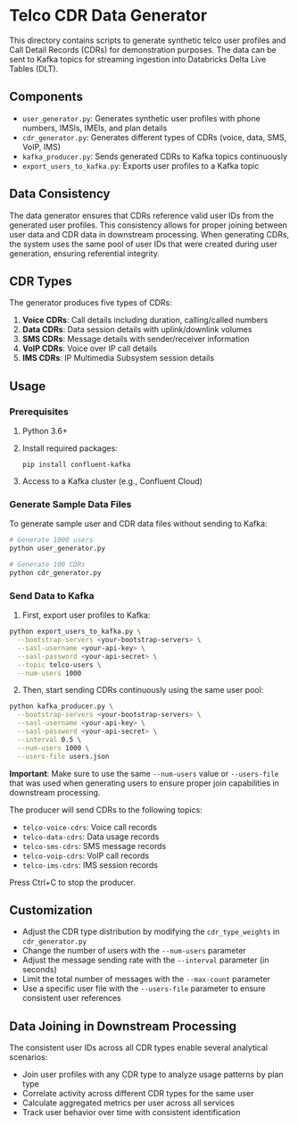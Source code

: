# Telco CDR Data Generator

This directory contains scripts to generate synthetic telco user profiles and Call Detail Records (CDRs) for demonstration purposes. The data can be sent to Kafka topics for streaming ingestion into Databricks Delta Live Tables (DLT).

## Components

- `user_generator.py`: Generates synthetic user profiles with phone numbers, IMSIs, IMEIs, and plan details
- `cdr_generator.py`: Generates different types of CDRs (voice, data, SMS, VoIP, IMS)
- `kafka_producer.py`: Sends generated CDRs to Kafka topics continuously
- `export_users_to_kafka.py`: Exports user profiles to a Kafka topic

## Data Consistency

The data generator ensures that CDRs reference valid user IDs from the generated user profiles. This consistency allows for proper joining between user data and CDR data in downstream processing. When generating CDRs, the system uses the same pool of user IDs that were created during user generation, ensuring referential integrity.

## CDR Types

The generator produces five types of CDRs:

1. **Voice CDRs**: Call details including duration, calling/called numbers
2. **Data CDRs**: Data session details with uplink/downlink volumes
3. **SMS CDRs**: Message details with sender/receiver information
4. **VoIP CDRs**: Voice over IP call details
5. **IMS CDRs**: IP Multimedia Subsystem session details

## Usage

### Prerequisites

1. Python 3.6+
2. Install required packages:
   ```
   pip install confluent-kafka
   ```

3. Access to a Kafka cluster (e.g., Confluent Cloud)

### Generate Sample Data Files

To generate sample user and CDR data files without sending to Kafka:

```bash
# Generate 1000 users
python user_generator.py

# Generate 100 CDRs
python cdr_generator.py
```

### Send Data to Kafka

1. First, export user profiles to Kafka:

```bash
python export_users_to_kafka.py \
  --bootstrap-servers <your-bootstrap-servers> \
  --sasl-username <your-api-key> \
  --sasl-password <your-api-secret> \
  --topic telco-users \
  --num-users 1000
```

2. Then, start sending CDRs continuously using the same user pool:

```bash
python kafka_producer.py \
  --bootstrap-servers <your-bootstrap-servers> \
  --sasl-username <your-api-key> \
  --sasl-password <your-api-secret> \
  --interval 0.5 \
  --num-users 1000 \
  --users-file users.json
```

**Important**: Make sure to use the same `--num-users` value or `--users-file` that was used when generating users to ensure proper join capabilities in downstream processing.

The producer will send CDRs to the following topics:
- `telco-voice-cdrs`: Voice call records
- `telco-data-cdrs`: Data usage records
- `telco-sms-cdrs`: SMS message records
- `telco-voip-cdrs`: VoIP call records
- `telco-ims-cdrs`: IMS session records

Press Ctrl+C to stop the producer.

## Customization

- Adjust the CDR type distribution by modifying the `cdr_type_weights` in `cdr_generator.py`
- Change the number of users with the `--num-users` parameter
- Adjust the message sending rate with the `--interval` parameter (in seconds)
- Limit the total number of messages with the `--max-count` parameter
- Use a specific user file with the `--users-file` parameter to ensure consistent user references

## Data Joining in Downstream Processing

The consistent user IDs across all CDR types enable several analytical scenarios:

- Join user profiles with any CDR type to analyze usage patterns by plan type
- Correlate activity across different CDR types for the same user
- Calculate aggregated metrics per user across all services
- Track user behavior over time with consistent identification

